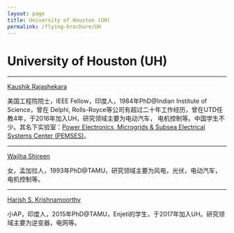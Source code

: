```yaml
---
layout: page
title: University of Houston (UH)
permalink: /flying-brochure/UH
---
```

# University of Houston (UH)

---

[Kaushik Rajashekara](http://www.ee.uh.edu/faculty/rajashekara)

美国工程院院士，IEEE Fellow，印度人，1984年PhD@Indian Institute of Science，曾在 Delphi, Rolls-Royce等公司有超过二十年工作经历，曾在UTD任教4年，于2016年加入UH，研究领域主要为电动汽车，
电机控制等。中国学生不少。其名下实验室：[Power Electronics, Microgrids & Subsea Electrical Systems Center (PEMSES)](https://pemses.ece.uh.edu/)。

---

[Wajiha Shireen](https://uh.edu/technology/departments/et/people/faculty/?l=shireen&f=wajiha)

女，孟加拉人，1993年PhD@TAMU，研究领域主要为风电，光伏，电动汽车，电机控制等。

---

[Harish S. Krishnamoorthy](http://www.ee.uh.edu/faculty/krishnamoorthy)

小AP，印度人，2015年PhD@TAMU，Enjeti的学生，于2017年加入UH。研究领域主要为逆变器，电网等。
